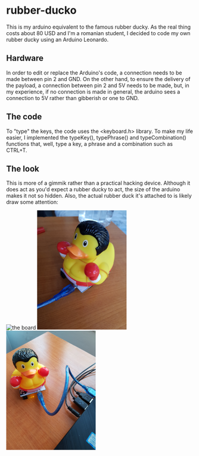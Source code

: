 # rubber-ducko

This is my arduino equivalent to the famous rubber ducky. As the real thing costs about 80 USD and I'm a romanian student, I decided to code my own rubber ducky using an Arduino Leonardo.

## Hardware

In order to edit or replace the Arduino's code, a connection needs to be made between pin 2 and GND. On the other hand, to ensure the delivery of the payload, a connection between pin 2 and 5V needs to be made, but, in my experience, if no connection is made in general, the arduino sees a connection to 5V rather than gibberish or one to GND.

## The code

To "type" the keys, the code uses the <keyboard.h> library. To make my life easier, I implemented the typeKey(), typePhrase() and typeCombination() functions that, well, type a key, a phrase and a combination such as CTRL+T.

## The look

This is more of a gimmik rather than a practical hacking device. Although it does act as you'd expect a rubber ducky to act, the size of the arduino makes it not so hidden. Also, the actual rubber duck it's attached to is likely draw some attention:

<img src="https://github.com/mircea-mihail/rubber-ducko/blob/main/the-arduino.jpg" alt="the board" width="240"/> <img src="https://github.com/mircea-mihail/rubber-ducko/blob/main/the-final-ducko.jpg " alt="the duck" width="240"/>    <img src="https://github.com/mircea-mihail/rubber-ducko/blob/main/the-ducko-in-action.jpg" alt="the final product" width="240"/>
